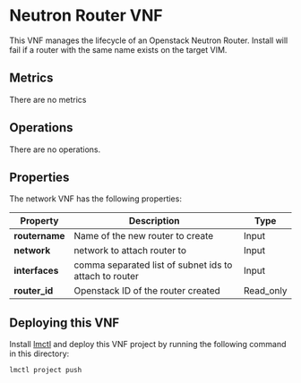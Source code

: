 # Neutron Router VNF

This VNF manages the lifecycle of an Openstack Neutron Router. Install will fail if a router with the same name exists on the target VIM. 

## Metrics

There are no metrics

## Operations

There are no operations. 

## Properties

The network VNF has the following properties:

| Property             |  Description                        | Type      |
|----------------------|-------------------------------------|-----------|
| **routername**       | Name of the new router to create    | Input     |
| **network**          | network to attach router to         | Input     |
| **interfaces**       | comma separated list of subnet ids to attach to router | Input |
| **router_id**        | Openstack ID of the router created  | Read_only |

## Deploying this VNF

Install [lmctl](/docs/install-lmctl.md) and deploy this VNF project by running the following command in this directory:

```
lmctl project push
```
